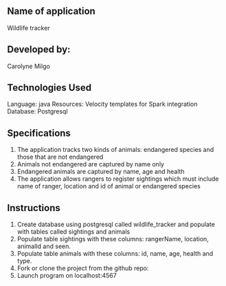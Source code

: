 ## Name of application
Wildlife tracker

## Developed by:
Carolyne Milgo

## Technologies Used
Language: java
Resources: Velocity templates for Spark integration
Database: Postgresql

## Specifications
1. The application tracks two kinds of animals: endangered species and those that are not endangered
2. Animals not endangered are captured by name only
3. Endangered animals are captured by name, age and health
4. The application allows rangers to register sightings which must include name of ranger, location and id of animal or endangered species

## Instructions
1. Create database using postgresql called wildlife_tracker and populate with tables called sightings and animals
2. Populate table sightings with these columns: rangerName, location, animalId and seen.
3. Populate table animals with these columns: id, name, age, health and type.
4. Fork or clone the project from the github repo:
5. Launch program on localhost:4567
